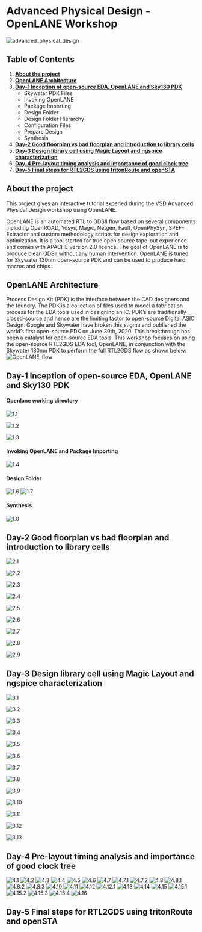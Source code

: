 # Advanced Physical Design - OpenLANE Workshop
![advanced_physical_design](https://github.com/5ubhankar/OpenLANE-Workshop/blob/main/Screenshots/advanced_physical_design.png)



## Table of Contents
1. [**About the project**](https://github.com/5ubhankar/OpenLANE-Workshop#about-the-project)
2. [**OpenLANE Architecture**](https://github.com/5ubhankar/OpenLANE-Workshop#openlane-architecture)
3. [**Day-1 Inception of open-source EDA, OpenLANE and Sky130 PDK**](https://github.com/5ubhankar/OpenLANE-Workshop#day-1-inception-of-open-source-eda-openlane-and-sky130-pdk)
    * Skywater PDK Files
    * Invoking OpenLANE
    * Package Importing
    * Design Folder
    * Design Folder Hierarchy
    * Configuration Files
    * Prepare Design
    * Synthesis
5. [**Day-2 Good floorplan vs bad floorplan and introduction to library cells**](https://github.com/5ubhankar/OpenLANE-Workshop#day-2-good-floorplan-vs-bad-floorplan-and-introduction-to-library-cells)
6. [**Day-3 Design library cell using Magic Layout and ngspice characterization**](https://github.com/5ubhankar/OpenLANE-Workshop#day-3-design-library-cell-using-magic-layout-and-ngspice-characterization)
7. [**Day-4 Pre-layout timing analysis and importance of good clock tree**](https://github.com/5ubhankar/OpenLANE-Workshop#day-4-pre-layout-timing-analysis-and-importance-of-good-clock-tree)
8. [**Day-5 Final steps for RTL2GDS using tritonRoute and openSTA**](https://github.com/5ubhankar/OpenLANE-Workshop#day-5-final-steps-for-rtl2gds-using-tritonroute-and-opensta)


## About the project ##
This project gives an interactive tutorial experied during the VSD Advanced Physical Design workshop using OpenLANE.

OpenLANE is an automated RTL to GDSII flow based on several components including OpenROAD, Yosys, Magic, Netgen, Fault, OpenPhySyn, SPEF-Extractor and custom methodology scripts for design exploration and optimization. It is a tool started for true open source tape-out experience and comes with APACHE version 2.0 licence. The goal of OpenLANE is to produce clean GDSII without any human intervention. OpenLANE is tuned for Skywater 130nm open-source PDK and can be used to produce hard macros and chips.

## OpenLANE Architecture ##
Process Design Kit (PDK) is the interface between the CAD designers and the foundry. The PDK is a collection of files used to model a 
fabrication process for the EDA tools used in designing an IC. PDK’s are traditionally closed-source and hence are the limiting factor to 
open-source Digital ASIC Design. Google and Skywater have broken this stigma and published the world’s first open-source PDK on June 30th, 
2020. This breakthrough has been a catalyst for open-source EDA tools. This workshop focuses on using the open-source RTL2GDS EDA tool, 
OpenLANE, in conjunction with the Skywater 130nm PDK to perform the full  RTL2GDS flow as shown below:
![OpenLANE_flow](https://github.com/efabless/openlane/blob/master/docs/_static/openlane.flow.1.png)

## Day-1 Inception of open-source EDA, OpenLANE and Sky130 PDK
#### Openlane working directory ####
![1.1](https://github.com/5ubhankar/OpenLANE-Workshop/blob/main/Screenshots/1.1%20openlane%20directory.jpg)

![1.2](https://github.com/5ubhankar/OpenLANE-Workshop/blob/main/Screenshots/1.2%20pdks.jpg)

![1.3](https://github.com/5ubhankar/OpenLANE-Workshop/blob/main/Screenshots/1.3%20inside%20sky130a.jpg)

#### Invoking OpenLANE and Package Importing ####
![1.4](https://github.com/5ubhankar/OpenLANE-Workshop/blob/main/Screenshots/1.4%20invoke%20openlane.jpg)

#### Design Folder ####
![1.6](https://github.com/5ubhankar/OpenLANE-Workshop/blob/main/Screenshots/1.6%20design%20folder.jpg)
![1.7](https://github.com/5ubhankar/OpenLANE-Workshop/blob/main/Screenshots/1.7%20inside%20src.jpg)

#### Synthesis ####
![1.8](https://github.com/5ubhankar/OpenLANE-Workshop/blob/main/Screenshots/1.8%20inside%20runs.jpg)

## Day-2 Good floorplan vs bad floorplan and introduction to library cells
![2.1](https://github.com/5ubhankar/OpenLANE-Workshop/blob/main/Screenshots/2.1%20folder%20-tag.jpg)

![2.2](https://github.com/5ubhankar/OpenLANE-Workshop/blob/main/Screenshots/2.2%20folder%20-overwrite.jpg)

![2.3](https://github.com/5ubhankar/OpenLANE-Workshop/blob/main/Screenshots/2.3%20chg%20clk%20period.jpg)

![2.4](https://github.com/5ubhankar/OpenLANE-Workshop/blob/main/Screenshots/2.4%20config%20all%20flags.jpg)

![2.5](https://github.com/5ubhankar/OpenLANE-Workshop/blob/main/Screenshots/2.5%20floorplan%20def.jpg)

![2.6](https://github.com/5ubhankar/OpenLANE-Workshop/blob/main/Screenshots/2.6%20Floorplan%20magic%20run.jpg)

![2.7](https://github.com/5ubhankar/OpenLANE-Workshop/blob/main/Screenshots/2.7%20floorplan%20magic%20result.jpg)

![2.8](https://github.com/5ubhankar/OpenLANE-Workshop/blob/main/Screenshots/2.8%20placement%20magic%20run.jpg)

![2.9](https://github.com/5ubhankar/OpenLANE-Workshop/blob/main/Screenshots/2.9%20placement%20magic%20result.jpg)

## Day-3 Design library cell using Magic Layout and ngspice characterization
![3.1](https://github.com/5ubhankar/OpenLANE-Workshop/blob/main/Screenshots/3.1%20floorplan%20mode%20chg.jpg)

![3.2](https://github.com/5ubhankar/OpenLANE-Workshop/blob/main/Screenshots/3.2%20floorplan%20mode%20chg%20op.jpg)

![3.3](https://github.com/5ubhankar/OpenLANE-Workshop/blob/main/Screenshots/3.3%20cp%20tech%20file%20to%20inv%20folder.png)

![3.4](https://github.com/5ubhankar/OpenLANE-Workshop/blob/main/Screenshots/3.4%20magic%20inv.png)

![3.5](https://github.com/5ubhankar/OpenLANE-Workshop/blob/main/Screenshots/3.5%20inv%20spice%20create.png)

![3.6](https://github.com/5ubhankar/OpenLANE-Workshop/blob/main/Screenshots/3.6%20inv%20spice%20file%20location.png)

![3.7](https://github.com/5ubhankar/OpenLANE-Workshop/blob/main/Screenshots/3.7%20edit%20spice%20file.png)

![3.8](https://github.com/5ubhankar/OpenLANE-Workshop/blob/main/Screenshots/3.8%20spice%20results.png)

![3.9](https://github.com/5ubhankar/OpenLANE-Workshop/blob/main/Screenshots/3.9%20spice%20plot.png)

![3.10](https://github.com/5ubhankar/OpenLANE-Workshop/blob/main/Screenshots/3.10%20rise%20transition%20delay.png)

![3.11](https://github.com/5ubhankar/OpenLANE-Workshop/blob/main/Screenshots/3.11%20fall%20transition%20delay.png)

![3.12](https://github.com/5ubhankar/OpenLANE-Workshop/blob/main/Screenshots/3.12%20cell%20rise%20delay.png)

![3.13](https://github.com/5ubhankar/OpenLANE-Workshop/blob/main/Screenshots/3.13%20cell%20fall%20delay.png)

## Day-4 Pre-layout timing analysis and importance of good clock tree
![4.1](https://github.com/5ubhankar/OpenLANE-Workshop/blob/main/Screenshots/4.1%20tracks%20file.png)
![4.2](https://github.com/5ubhankar/OpenLANE-Workshop/blob/main/Screenshots/4.2%20magic%20grid%20cmd.png)
![4.3](https://github.com/5ubhankar/OpenLANE-Workshop/blob/main/Screenshots/4.3%20port%20def%20of%20layout.png)
![4.4](https://github.com/5ubhankar/OpenLANE-Workshop/blob/main/Screenshots/4.4%20def%20port%20class%20and%20use.png)
![4.5](https://github.com/5ubhankar/OpenLANE-Workshop/blob/main/Screenshots/4.5%20lef%20write.png)
![4.6](https://github.com/5ubhankar/OpenLANE-Workshop/blob/main/Screenshots/4.6%20modify%20picorv32a%20config%20file.png)
![4.7](https://github.com/5ubhankar/OpenLANE-Workshop/blob/main/Screenshots/4.1%20tracks%20file.png)
![4.7.1](https://github.com/5ubhankar/OpenLANE-Workshop/blob/main/Screenshots/4.1%20tracks%20file.png)
![4.7.2](https://github.com/5ubhankar/OpenLANE-Workshop/blob/main/Screenshots/4.1%20tracks%20file.png)
![4.8](https://github.com/5ubhankar/OpenLANE-Workshop/blob/main/Screenshots/4.1%20tracks%20file.png)
![4.8.1](https://github.com/5ubhankar/OpenLANE-Workshop/blob/main/Screenshots/4.1%20tracks%20file.png)
![4.8.2](https://github.com/5ubhankar/OpenLANE-Workshop/blob/main/Screenshots/4.1%20tracks%20file.png)
![4.8.3](https://github.com/5ubhankar/OpenLANE-Workshop/blob/main/Screenshots/4.1%20tracks%20file.png)
![4.10](https://github.com/5ubhankar/OpenLANE-Workshop/blob/main/Screenshots/4.1%20tracks%20file.png)
![4.11](https://github.com/5ubhankar/OpenLANE-Workshop/blob/main/Screenshots/4.1%20tracks%20file.png)
![4.12](https://github.com/5ubhankar/OpenLANE-Workshop/blob/main/Screenshots/4.1%20tracks%20file.png)
![4.12.1](https://github.com/5ubhankar/OpenLANE-Workshop/blob/main/Screenshots/4.1%20tracks%20file.png)
![4.13](https://github.com/5ubhankar/OpenLANE-Workshop/blob/main/Screenshots/4.1%20tracks%20file.png)
![4.14](https://github.com/5ubhankar/OpenLANE-Workshop/blob/main/Screenshots/4.1%20tracks%20file.png)
![4.15](https://github.com/5ubhankar/OpenLANE-Workshop/blob/main/Screenshots/4.1%20tracks%20file.png)
![4.15.1](https://github.com/5ubhankar/OpenLANE-Workshop/blob/main/Screenshots/4.1%20tracks%20file.png)
![4.15.2](https://github.com/5ubhankar/OpenLANE-Workshop/blob/main/Screenshots/4.1%20tracks%20file.png)
![4.15.3](https://github.com/5ubhankar/OpenLANE-Workshop/blob/main/Screenshots/4.1%20tracks%20file.png)
![4.15.4](https://github.com/5ubhankar/OpenLANE-Workshop/blob/main/Screenshots/4.1%20tracks%20file.png)
![4.16](https://github.com/5ubhankar/OpenLANE-Workshop/blob/main/Screenshots/4.1%20tracks%20file.png)


## Day-5 Final steps for RTL2GDS using tritonRoute and openSTA







